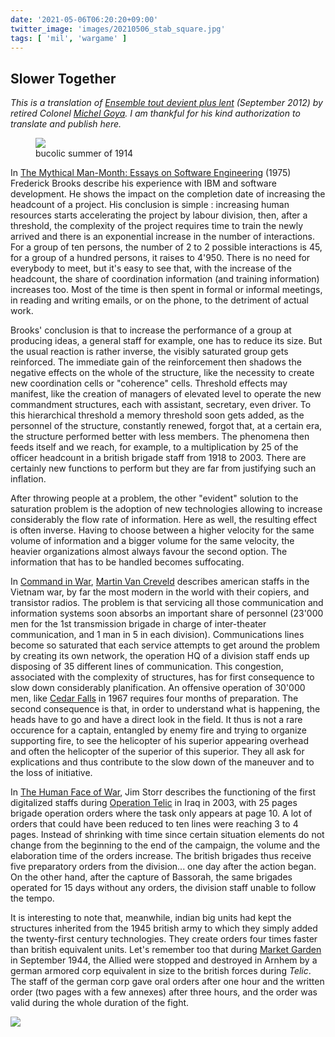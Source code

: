 ```yaml
---
date: '2021-05-06T06:20:20+09:00'
twitter_image: 'images/20210506_stab_square.jpg'
tags: [ 'mil', 'wargame' ]
---
```


## Slower Together

_This is a translation of [Ensemble tout devient plus lent](https://lavoiedelepee.blogspot.com/2012/09/ensemble-tout-devient-plus-lent.html) (September 2012) by retired Colonel [Michel Goya](http://michelgoyacv.blogspot.com/). I am thankful for his kind authorization to translate and publish here._

<figure class="banner">
<a href="https://www.galerie123.com/en/original-vintage-poster/37278/chocolat-peter-cailler-kohler-mobilisation-1914-etat-major/"><img src="images/20210506_stab.jpg" loading="lazy" /></a>
<figcaption>
bucolic summer of 1914
</figcaption>
</figure>

In [The Mythical Man-Month: Essays on Software Engineering](https://en.wikipedia.org/wiki/The_Mythical_Man-Month) (1975) Frederick Brooks describe his experience with IBM and software development. He shows the impact on the completion date of increasing the headcount of a project. His conclusion is simple : increasing human resources starts accelerating the project by labour division, then, after a threshold, the complexity of the project requires time to train the newly arrived and there is an exponential increase in the number of interactions. For a group of ten persons, the number of 2 to 2 possible interactions is 45, for a group of a hundred persons, it raises to 4'950. There is no need for everybody to meet, but it's easy to see that, with the increase of the headcount, the share of coordination information (and training information) increases too. Most of the time is then spent in formal or informal meetings, in reading and writing emails, or on the phone, to the detriment of actual work.

Brooks' conclusion is that to increase the performance of a group at producing ideas, a general staff for example, one has to reduce its size. But the usual reaction is rather inverse, the visibly saturated group gets reinforced. The immediate gain of the reinforcement then shadows the negative effects on the whole of the structure, like the necessity to create new coordination cells or "coherence" cells. Threshold effects may manifest, like the creation of managers of elevated level to operate the new commandment structures, each with assistant, secretary, even driver. To this hierarchical threshold a memory threshold soon gets added, as the personnel of the structure, constantly renewed, forgot that, at a certain era, the structure performed better with less members. The phenomena then feeds itself and we reach, for example, to a multiplication by 25 of the officer headcount in a british brigade staff from 1918 to 2003. There are certainly new functions to perform but they are far from justifying such an inflation.

After throwing people at a problem, the other "evident" solution to the saturation problem is the adoption of new technologies allowing to increase considerably the flow rate of information. Here as well, the resulting effect is often inverse. Having to choose between a higher velocity for the same volume of information and a bigger volume for the same velocity, the heavier organizations almost always favour the second option. The information that has to be handled becomes suffocating.

In [Command in War](https://amzn.to/3b4APYG), [Martin Van Creveld](https://www.martin-van-creveld.com/) describes american staffs in the Vietnam war, by far the most modern in the world with their copiers, and transistor radios. The problem is that servicing all those communication and information systems soon absorbs an important share of personnel (23'000 men for the 1st transmission brigade in charge of inter-theater communication, and 1 man in 5 in each division). Communications lines become so saturated that each service attempts to get around the problem by creating its own network, the operation HQ of a division staff ends up disposing of 35 different lines of communication. This congestion, associated with the complexity of structures, has for first consequence to slow down considerably planification. An offensive operation of 30'000 men, like [Cedar Falls](https://en.wikipedia.org/wiki/Operation_Cedar_Falls) in 1967 requires four months of preparation. The second consequence is that, in order to understand what is happening, the heads have to go and have a direct look in the field. It thus is not a rare occurence for a captain, entangled by enemy fire and trying to organize supporting fire, to see the helicopter of his superior appearing overhead and often the helicopter of the superior of this superior. They all ask for explications and thus contribute to the slow down of the maneuver and to the loss of initiative.

In [The Human Face of War](https://amzn.to/3hco8hY), Jim Storr describes the functioning of the first digitalized staffs during [Operation Telic](https://en.wikipedia.org/wiki/Operation_Telic) in Iraq in 2003, with 25 pages brigade operation orders where the task only appears at page 10. A lot of orders that could have been reduced to ten lines were reaching 3 to 4 pages. Instead of shrinking with time since certain situation elements do not change from the beginning to the end of the campaign, the volume and the elaboration time of the orders increase. The british brigades thus receive five preparatory orders from the division... one day after the action began. On the other hand, after the capture of Bassorah, the same brigades operated for 15 days without any orders, the division staff unable to follow the tempo.

It is interesting to note that, meanwhile, indian big units had kept the structures inherited from the 1945 british army to which they simply added the twenty-first century technologies. They create orders four times faster than british equivalent units. Let's remember too that during [Market Garden](https://en.wikipedia.org/wiki/Operation_Market_Garden) in September 1944, the Allied were stopped and destroyed in Arnhem by a german armored corp equivalent in size to the british forces during _Telic_. The staff of the german corp gave oral orders after one hour and the written order (two pages with a few annexes) after three hours, and the order was valid during the whole duration of the fight.

<img class="pix" src="/images/pix.png?t=slower_together" loading="lazy" />

